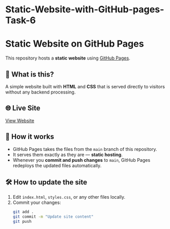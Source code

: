 # Static-Website-with-GitHub-pages-Task-6
# Static Website on GitHub Pages

This repository hosts a **static website** using [GitHub Pages](https://pages.github.com/).

## 📄 What is this?
A simple website built with **HTML** and **CSS**  that is served directly to visitors without any backend processing.

## 🌐 Live Site
[View Website](https://YOUR_USERNAME.github.io/REPO_NAME/)

## 🚀 How it works
- GitHub Pages takes the files from the `main` branch of this repository.
- It serves them exactly as they are — **static hosting**.
- Whenever you **commit and push changes** to `main`, GitHub Pages redeploys the updated files automatically.

## 🛠 How to update the site
1. Edit `index.html`, `styles.css`, or any other files locally.
2. Commit your changes:
   ```bash
   git add .
   git commit -m "Update site content"
   git push
